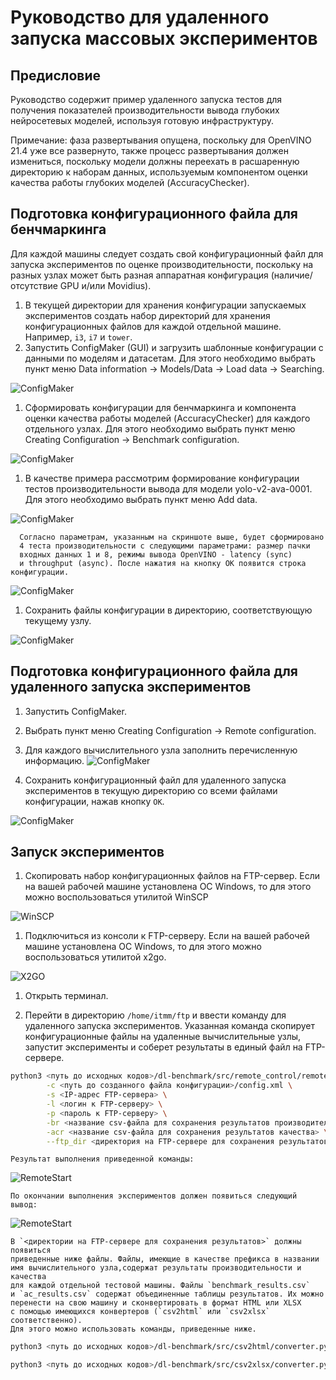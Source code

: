 # Руководство для удаленного запуска массовых экспериментов

## Предисловие

Руководство содержит пример удаленного запуска тестов для получения
показателей производительности вывода глубоких нейросетевых моделей,
используя готовую инфраструктуру.

Примечание: фаза развертывания опущена, поскольку для OpenVINO 21.4 уже
все развернуто, также процесс развертывания должен измениться,
поскольку модели должны переехать в расшаренную директорию к наборам данных,
используемым компонентом оценки качества работы глубоких моделей (AccuracyChecker).

## Подготовка конфигурационного файла для бенчмаркинга

Для каждой машины следует создать свой конфигурационный файл для запуска
экспериментов по оценке производительности, поскольку на разных узлах
может быть разная аппаратная конфигурация (наличие/отсутствие GPU
и/или Movidius).

1. В текущей директории для хранения конфигурации запускаемых экспериментов
   создать набор директорий для хранения конфигурационных файлов
   для каждой отдельной машине. Например, `i3`, `i7` и `tower`.
1. Запустить ConfigMaker (GUI) и загрузить шаблонные конфигурации
   с данными по моделям и датасетам. Для этого необходимо выбрать пункт меню
   Data information -> Models/Data -> Load data -> Searching.

![ConfigMaker](./images/image1.png)

1. Сформировать конфигурации для бенчмаркинга и компонента оценки
   качества работы моделей (AccuracyChecker) для каждого отдельного узлах.
   Для этого необходимо выбрать пункт меню
   Creating Configuration -> Benchmark configuration.

![ConfigMaker](./images/image2.png)

   1. В качестве примера рассмотрим формирование конфигурации тестов
      производительности вывода для модели yolo-v2-ava-0001. Для этого необходимо
      выбрать пункт меню Add data.

![ConfigMaker](./images/image3.png)

      Согласно параметрам, указанным на скриншоте выше, будет сформировано
      4 теста производительности с следующими параметрами: размер пачки
      входных данных 1 и 8, режимы вывода OpenVINO - latency (sync)
      и throughput (async). После нажатия на кнопку ОК появится строка конфигурации.

![ConfigMaker](./images/image4.png)

1. Сохранить файлы конфигурации в директорию, соответствующую текущему узлу.

![ConfigMaker](./images/image5.png)


## Подготовка конфигурационного файла для удаленного запуска экспериментов

1. Запустить ConfigMaker.

1. Выбрать пункт меню Creating Configuration -> Remote configuration.

1. Для каждого вычислительного узла заполнить перечисленную информацию.
![ConfigMaker](./images/image6.png)

1. Сохранить конфигурационный файл для удаленного запуска экспериментов
   в текущую директорию со всеми файлами конфигурации, нажав кнопку `OK`.

![ConfigMaker](./images/image6.png)


## Запуск экспериментов

1. Скопировать набор конфигурационных файлов на FTP-сервер. Если на вашей
   рабочей машине установлена ОС Windows, то для этого можно воспользоваться
   утилитой WinSCP

![WinSCP](./images/images7.png)

1. Подключиться из консоли к FTP-серверу. Если на вашей
   рабочей машине установлена ОС Windows, то для этого можно воспользоваться
   утилитой x2go.
   
![X2GO](./images/images8.png)

1. Открыть терминал.

1. Перейти в директорию `/home/itmm/ftp` и ввести команду для удаленного
   запуска экспериментов. Указанная команда скопирует конфигурационные
   файлы на удаленные вычислительные узлы, запустит эксперименты и соберет
   результаты в единый файл на FTP-сервере.

```bash
python3 <путь до исходных кодов>/dl-benchmark/src/remote_control/remote_start.py \
        -c <путь до созданного файла конфигурации>/config.xml \
        -s <IP-адрес FTP-сервера> \
        -l <логин к FTP-серверу> \
        -p <пароль к FTP-серверу> \
        -br <название csv-файла для сохранения результатов производительности> \
        -acr <название csv-файла для сохранения результатов качества> \
        --ftp_dir <директория на FTP-сервере для сохранения результатов>
```

    Результат выполнения приведенной команды:

![RemoteStart](./images/images9.png)

    По окончании выполнения экспериментов должен появиться следующий вывод:

![RemoteStart](./images/images10.png)

    В `<директории на FTP-сервере для сохранения результатов>` должны появиться
    приведенные ниже файлы. Файлы, имеющие в качестве префикса в названии
    имя вычислительного узла,содержат результаты производительности и качества
    для каждой отдельной тестовой машины. Файлы `benchmark_results.csv`
    и `ac_results.csv` содержат объединенные таблицы результатов. Их можно
    перенести на свою машину и сконвертировать в формат HTML или XLSX
    с помощью имеющихся конвертеров (`csv2html` или `csv2xlsx` соответственно).
    Для этого можно использовать команды, приведенные ниже.

```bash
python3 <путь до исходных кодов>/dl-benchmark/src/csv2html/converter.py ...
```

```bash
python3 <путь до исходных кодов>/dl-benchmark/src/csv2xlsx/converter.py ...
```

